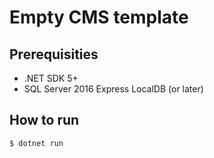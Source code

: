 # Empty CMS template

## Prerequisities
- .NET SDK 5+
- SQL Server 2016 Express LocalDB (or later)

## How to run

```bash
$ dotnet run
````
